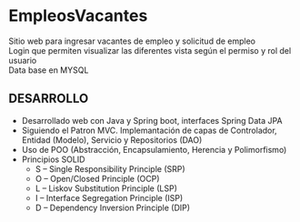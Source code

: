# EmpleosVacantes
Sitio web para ingresar vacantes de empleo y solicitud de empleo <br>
Login que permiten visualizar las diferentes vista según el permiso y rol del usuario <br>
Data base en MYSQL <br>

## DESARROLLO
 - Desarrollado web con Java y Spring boot, interfaces Spring Data JPA
 - Siguiendo el Patron MVC. Implemantación de capas de Controlador, Entidad (Modelo), Servicio y Repositorios (DAO)
 - Uso de POO (Abstracción, Encapsulamiento, Herencia y Polimorfismo)
 - Principios SOLID
   - S – Single Responsibility Principle (SRP) 
   - O – Open/Closed Principle (OCP)
   - L – Liskov Substitution Principle (LSP)
   - I – Interface Segregation Principle (ISP)
   - D – Dependency Inversion Principle (DIP)
